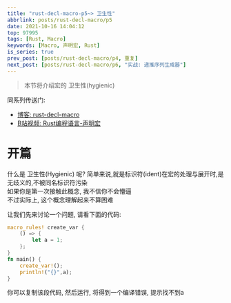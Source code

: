 ```yaml
---
title: "rust-decl-macro-p5~> 卫生性"
abbrlink: posts/rust-decl-macro/p5
date: 2021-10-16 14:04:12
top: 97995
tags: [Rust, Macro]
keywords: [Macro, 声明宏, Rust]
is_series: true
prev_post: [posts/rust-decl-macro/p4, 重复]
next_post: [posts/rust-decl-macro/p6, "实战: 递推序列生成器"]
---
```

> 本节将介绍宏的 卫生性(hygienic)
<!-- more -->

同系列传送门:  
- [博客: rust-decl-macro](/categories/rust-decl-macro) 
- [B站视频: Rust编程语言-声明宏](https://www.bilibili.com/video/BV1Wv411W7FH?p=1)

# 开篇
什么是 卫生性(Hygienic) 呢?
简单来说,就是标识符(ident)在宏的处理与展开时,是无歧义的,不被同名标识符污染  
如果你是第一次接触此概念, 我不信你不会懵逼  
不过实际上, 这个概念理解起来不算困难  

让我们先来讨论一个问题, 请看下面的代码:
```rust
macro_rules! create_var {
	() => {
		let a = 1;
	};
}
fn main() {
	create_var!();
	println!("{}",a);
}
```
你可以复制该段代码, 然后运行, 将得到一个编译错误, 提示找不到a  
